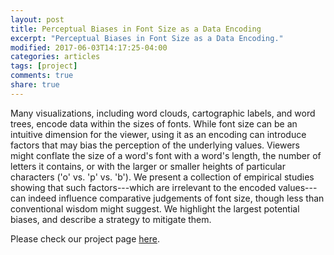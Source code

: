 ```yaml
---
layout: post
title: Perceptual Biases in Font Size as a Data Encoding
excerpt: "Perceptual Biases in Font Size as a Data Encoding."
modified: 2017-06-03T14:17:25-04:00
categories: articles
tags: [project]
comments: true
share: true
---
```


Many visualizations, including word clouds, cartographic labels, and word trees, encode data within the sizes of fonts. While font size can be an intuitive dimension for the viewer, using it as an encoding can introduce factors that may bias the perception of the underlying values. Viewers might conflate the size of a word's font with a word's length, the number of letters it contains, or with the larger or smaller heights of particular characters ('o' vs. 'p' vs. 'b'). We present a collection of empirical studies showing that such factors---which are irrelevant to the encoded values---can indeed influence comparative judgements of font size, though less than conventional wisdom might suggest. We highlight the largest potential biases, and describe a strategy to mitigate them.

Please check our project page [here](http://graphics.cs.wisc.edu/Papers/2017/ACSFCG17/).